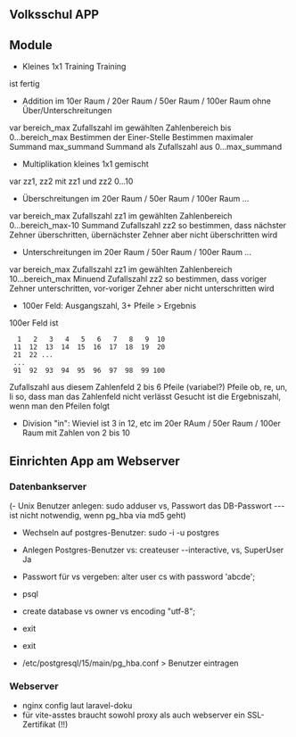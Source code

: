 ## Volksschul APP

## Module

- Kleines 1x1 Training Training

ist fertig
  
- Addition im 10er Raum / 20er Raum / 50er Raum / 100er Raum ohne Über/Unterschreitungen

var bereich_max
Zufallszahl im gewählten Zahlenbereich bis 0...bereich_max
Bestimmen der Einer-Stelle
Bestimmen maximaler Summand max_summand
Summand als Zufallszahl aus 0...max_summand
  
- Multiplikation kleines 1x1 gemischt

var zz1, zz2 mit zz1 und zz2 0...10
  
- Überschreitungen im 20er Raum / 50er Raum / 100er Raum ... 

var bereich_max
Zufallszahl zz1 im gewählten Zahlenbereich 0...bereich_max-10
Summand Zufallszahl zz2 so bestimmen, dass nächster Zehner überschritten, übernächster Zehner aber nicht überschritten wird

- Unterschreitungen im 20er Raum / 50er Raum / 100er Raum ... 

var bereich_max
Zufallszahl zz1 im gewählten Zahlenbereich 10...bereich_max
Minuend Zufallszahl zz2 so bestimmen, dass voriger Zehner unterschritten, vor-voriger Zehner aber nicht unterschritten wird

- 100er Feld: Ausgangszahl, 3+ Pfeile > Ergebnis

100er Feld ist

```
  1   2   3   4   5   6   7   8   9  10
 11  12  13  14  15  16  17  18  19  20
 21  22 ...
 ...
 91  92  93  94  95  96  97  98  99 100
```
Zufallszahl aus diesem Zahlenfeld
2 bis 6 Pfeile (variabel?) Pfeile ob, re, un, li so, dass man das Zahlenfeld nicht verlässt
Gesucht ist die Ergebniszahl, wenn man den Pfeilen folgt
  
- Division "in": Wieviel ist 3 in 12, etc im 20er RAum / 50er Raum / 100er Raum mit Zahlen von 2 bis 10

## Einrichten App am Webserver

### Datenbankserver

(- Unix Benutzer anlegen: sudo adduser vs, Passwort das DB-Passwort  --- ist nicht notwendig, wenn pg_hba via md5 geht)
- Wechseln auf postgres-Benutzer: sudo -i -u postgres
- Anlegen Postgres-Benutzer vs: createuser --interactive, vs, SuperUser Ja
- Passwort für vs vergeben: alter user cs with password 'abcde';
- psql
- create database vs owner vs encoding "utf-8";
- exit
- exit

- /etc/postgresql/15/main/pg_hba.conf  > Benutzer eintragen

### Webserver

- nginx config laut laravel-doku
- für vite-asstes braucht sowohl proxy als auch webserver ein SSL-Zertifikat (!!)
